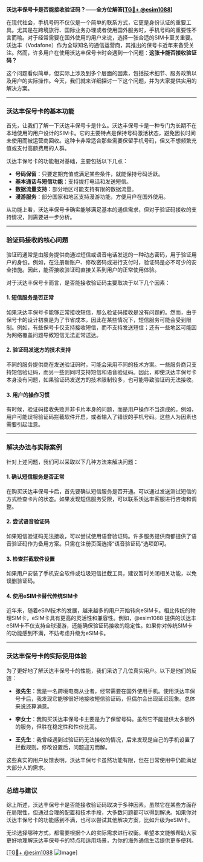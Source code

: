**沃达丰保号卡是否能接收验证码？——全方位解答[[TG💪+ @esim1088](https://t.me/s/esim1088)]**

在现代社会，手机号码不仅仅是一个简单的联系方式，它更是身份认证的重要工具。尤其是在跨境旅行、国际业务办理或者使用国外服务时，手机号码的重要性不言而喻。对于经常需要在国外使用的用户来说，选择一张合适的SIM卡至关重要。沃达丰（Vodafone）作为全球知名的通信运营商，其推出的保号卡近年来备受关注。然而，许多用户在使用沃达丰保号卡时会遇到一个问题：**这张卡能否接收验证码？**

这个问题看似简单，但实际上涉及到多个层面的因素，包括技术细节、服务政策以及用户的实际操作。今天，我们就来详细探讨一下这个问题，并为大家提供实用的解决方案。

---

### **沃达丰保号卡的基本功能**

首先，让我们了解一下沃达丰保号卡是什么。沃达丰保号卡是一种专门为长期不在本地使用的用户设计的SIM卡。它的主要特点是保持号码激活状态，避免因长时间未使用而被运营商回收。这种卡非常适合那些需要保留手机号码，但又不想频繁充值或支付高额费用的人群。

沃达丰保号卡的功能相对基础，主要包括以下几点：
- **号码保留**：只要定期充值或满足某些条件，就能保持号码活跃。
- **基本通话与短信功能**：支持拨打电话和发送短信。
- **数据流量支持**：部分地区可能支持有限的数据流量。
- **漫游服务**：部分国家和地区支持漫游功能，方便用户在国外使用。

从功能上看，沃达丰保号卡确实能够满足基本的通信需求，但对于验证码接收的支持情况，则需要进一步分析。

---

### **验证码接收的核心问题**

验证码通常是由服务提供商通过短信或语音电话发送的一种动态密码，用于验证用户的身份。例如，在注册新账户、修改密码或进行支付时，验证码是必不可少的安全措施。因此，能否接收验证码直接关系到用户的正常使用体验。

对于沃达丰保号卡而言，是否能接收验证码主要取决于以下几个因素：

#### **1. 短信服务是否正常**
如果沃达丰保号卡能够正常接收短信，那么验证码接收是没有问题的。然而，由于保号卡的设计初衷是为了节省成本，因此在某些情况下，短信服务可能会受到限制。例如，有些保号卡仅支持接收短信，而不支持发送短信；还有一些地区可能因为网络覆盖问题导致短信无法正常送达。

#### **2. 验证码发送方的技术支持**
不同的服务提供商在发送验证码时，可能会采用不同的技术方案。一些服务商只支持短信验证码，而另一些则同时支持短信和语音验证码。因此，即使沃达丰保号卡本身没有问题，如果验证码发送方的技术限制较多，也可能导致验证码无法接收。

#### **3. 用户的操作习惯**
有时候，验证码接收失败并非卡片本身的问题，而是用户操作不当造成的。例如，用户可能误将验证码拦截软件开启，或者输入了错误的手机号码。这些人为因素也需要引起注意。

---

### **解决办法与实际案例**

针对上述问题，我们可以采取以下几种方法来解决问题：

#### **1. 确认短信服务是否正常**
在购买沃达丰保号卡后，首先要确认短信服务是否开通。可以通过发送测试短信的方式检查卡片的状态。如果发现短信服务受限，可以联系沃达丰客服进行咨询和调整。

#### **2. 尝试语音验证码**
如果短信验证码无法接收，可以尝试使用语音验证码。许多服务提供商都提供了语音验证码作为备用方案。只需在注册页面选择“语音验证码”选项即可。

#### **3. 检查拦截软件设置**
如果用户安装了手机安全软件或垃圾短信拦截工具，建议暂时关闭相关功能，以免误删验证码。

#### **4. 使用eSIM卡替代传统SIM卡**
近年来，随着eSIM技术的发展，越来越多的用户开始转向eSIM卡。相比传统的物理SIM卡，eSIM卡具有更高的灵活性和兼容性。例如，@esim1088 提供的沃达丰eSIM卡不仅支持全球漫游，还能确保验证码接收的稳定性。如果你对传统SIM卡的功能感到不满，不妨考虑升级为eSIM卡。

---

### **沃达丰保号卡的实际使用体验**

为了更好地了解沃达丰保号卡的性能，我们采访了几位真实用户。以下是他们的反馈：

- **张先生**：我是一名跨境电商从业者，经常需要在国外使用手机。使用沃达丰保号卡后，我发现它能够很好地接收短信验证码，但偶尔会出现延迟现象。总体来说还算满意。
  
- **李女士**：我购买沃达丰保号卡主要是为了保留号码。虽然它不能提供太多额外的服务，但胜在稳定性和性价比高。

- **王先生**：我曾经遇到过验证码无法接收的情况，后来发现是自己的手机设置了拦截规则。修改设置后，问题迎刃而解。

这些真实的用户反馈表明，沃达丰保号卡虽然功能有限，但在日常使用中仍能满足大部分人的需求。

---

### **总结与建议**

综上所述，沃达丰保号卡是否能接收验证码取决于多种因素。虽然它在某些方面存在局限性，但通过合理的配置和技术手段，大多数问题都可以得到解决。如果你对沃达丰保号卡的功能感到不满，也可以尝试其他解决方案，比如升级为eSIM卡。

无论选择哪种方式，都需要根据个人的实际需求进行权衡。希望本文能够帮助大家更好地理解沃达丰保号卡的特点和适用场景，为你的海外通信生活提供更多便利。

[[TG💪+ @esim1088](https://t.me/s/esim1088) ![Image](https://i.postimg.cc/4NQfJmqS/Snipaste-2025-05-13-00-14-12.png)]
